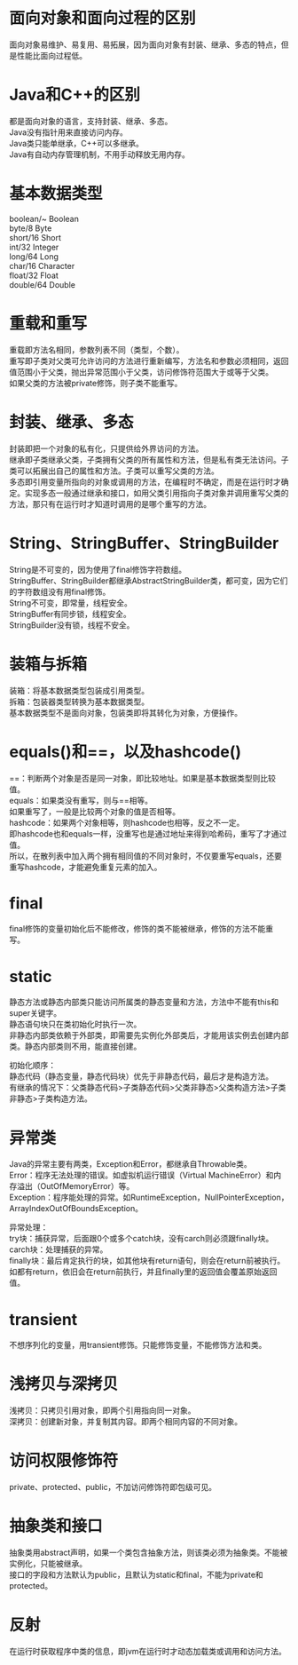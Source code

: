 # 面向对象和面向过程的区别
面向对象易维护、易复用、易拓展，因为面向对象有封装、继承、多态的特点，但是性能比面向过程低。

# Java和C++的区别
都是面向对象的语言，支持封装、继承、多态。  
Java没有指针用来直接访问内存。  
Java类只能单继承，C++可以多继承。  
Java有自动内存管理机制，不用手动释放无用内存。  

# 基本数据类型
boolean/~  Boolean  
byte/8  Byte  
short/16  Short  
int/32  Integer  
long/64  Long  
char/16  Character  
float/32  Float  
double/64  Double  

# 重载和重写
重载即方法名相同，参数列表不同（类型，个数）。  
重写即子类对父类可允许访问的方法进行重新编写，方法名和参数必须相同，返回值范围小于父类，抛出异常范围小于父类，访问修饰符范围大于或等于父类。  
如果父类的方法被private修饰，则子类不能重写。  

# 封装、继承、多态
封装即把一个对象的私有化，只提供给外界访问的方法。  
继承即子类继承父类，子类拥有父类的所有属性和方法，但是私有类无法访问。子类可以拓展出自己的属性和方法。子类可以重写父类的方法。  
多态即引用变量所指向的对象或调用的方法，在编程时不确定，而是在运行时才确定。实现多态一般通过继承和接口，如用父类引用指向子类对象并调用重写父类的方法，那只有在运行时才知道时调用的是哪个重写的方法。  

# String、StringBuffer、StringBuilder
String是不可变的，因为使用了final修饰字符数组。  
StringBuffer、StringBuilder都继承AbstractStringBuilder类，都可变，因为它们的字符数组没有用final修饰。  
String不可变，即常量，线程安全。  
StringBuffer有同步锁，线程安全。  
StringBuilder没有锁，线程不安全。  

# 装箱与拆箱
装箱：将基本数据类型包装成引用类型。  
拆箱：包装器类型转换为基本数据类型。  
基本数据类型不是面向对象，包装类即将其转化为对象，方便操作。  

# equals()和==，以及hashcode()
==：判断两个对象是否是同一对象，即比较地址。如果是基本数据类型则比较值。  
equals：如果类没有重写，则与==相等。    
        如果重写了，一般是比较两个对象的值是否相等。  
hashcode：如果两个对象相等，则hashcode也相等，反之不一定。  
即hashcode也和equals一样，没重写也是通过地址来得到哈希码，重写了才通过值。  
所以，在散列表中加入两个拥有相同值的不同对象时，不仅要重写equals，还要重写hashcode，才能避免重复元素的加入。  

# final
final修饰的变量初始化后不能修改，修饰的类不能被继承，修饰的方法不能重写。  

# static
静态方法或静态内部类只能访问所属类的静态变量和方法，方法中不能有this和super关键字。  
静态语句块只在类初始化时执行一次。  
非静态内部类依赖于外部类，即需要先实例化外部类后，才能用该实例去创建内部类。静态内部类则不用，能直接创建。  

初始化顺序：  
静态代码（静态变量，静态代码块）优先于非静态代码，最后才是构造方法。  
有继承的情况下：父类静态代码>子类静态代码>父类非静态>父类构造方法>子类非静态>子类构造方法。  

# 异常类
Java的异常主要有两类，Exception和Error，都继承自Throwable类。  
Error：程序无法处理的错误。如虚拟机运行错误（Virtual MachineError）和内存溢出（OutOfMemoryError）等。  
Exception：程序能处理的异常。如RuntimeException，NullPointerException，ArrayIndexOutOfBoundsException。  

异常处理：  
try块：捕获异常，后面跟0个或多个catch块，没有carch则必须跟finally块。  
carch块：处理捕获的异常。  
finally块：最后肯定执行的块，如其他块有return语句，则会在return前被执行。如都有return，依旧会在return前执行，并且finally里的返回值会覆盖原始返回值。  

# transient
不想序列化的变量，用transient修饰。只能修饰变量，不能修饰方法和类。  

# 浅拷贝与深拷贝
浅拷贝：只拷贝引用对象，即两个引用指向同一对象。  
深拷贝：创建新对象，并复制其内容。即两个相同内容的不同对象。  

# 访问权限修饰符
private、protected、public，不加访问修饰符即包级可见。  

# 抽象类和接口
抽象类用abstract声明，如果一个类包含抽象方法，则该类必须为抽象类。不能被实例化，只能被继承。  
接口的字段和方法默认为public，且默认为static和final，不能为private和protected。  

# 反射
在运行时获取程序中类的信息，即jvm在运行时才动态加载类或调用和访问方法。  
